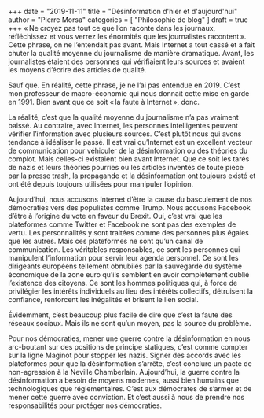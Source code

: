 +++
date        = "2019-11-11"
title       = "Désinformation d'hier et d'aujourd'hui"
author      = "Pierre Morsa"
categories  = [ "Philosophie de blog" ]
draft       = true
+++
« Ne croyez pas tout ce que l’on raconte dans les journaux, réfléchissez et vous verrez les énormités que les journalistes racontent ». Cette phrase, on ne l’entendait pas avant. Mais Internet a tout cassé et a fait chuter la qualité moyenne du journalisme de manière dramatique. Avant, les journalistes étaient des personnes qui vérifiaient leurs sources et avaient les moyens d’écrire des articles de qualité. 

Sauf que. En réalité, cette phrase, je ne l’ai pas entendue en 2019. C’est mon professeur de macro-économie qui nous donnait cette mise en garde en 1991. Bien avant que ce soit « la faute à Internet », donc.

La réalité, c’est que la qualité moyenne du journalisme n’a pas vraiment baissé. Au contraire, avec Internet, les personnes intelligentes peuvent vérifier l’information avec plusieurs sources. C’est plutôt nous qui avons tendance à idéaliser le passé. Il est vrai qu’Internet est un excellent vecteur de communication pour véhiculer de la désinformation ou des théories du complot. Mais celles-ci existaient bien avant Internet. Que ce soit les tarés de nazis et leurs théories pourries ou les articles inventés de toute pièce par la presse trash, la propagande et la désinformation ont toujours existé et ont été depuis toujours utilisées pour manipuler l’opinion.

Aujourd’hui, nous accusons Internet d’être la cause du basculement de nos démocraties vers des populistes comme Trump. Nous accusons Facebook d’être à l’origine du vote en faveur du Brexit. Oui, c’est vrai que les plateformes comme Twitter et Facebook ne sont pas des exemples de vertu. Les personnalités y sont traitées comme des personnes plus égales que les autres. Mais ces plateformes ne sont qu’un canal de communication. Les véritables responsables, ce sont les personnes qui manipulent l’information pour servir leur agenda personnel. Ce sont les dirigeants européens tellement obnubilés par la sauvegarde du système économique de la zone euro qu’ils semblent en avoir complètement oublié l’existence des citoyens. Ce sont les hommes politiques qui, à force de privilégier les intérêts individuels au lieu des intérêts collectifs, détruisent la confiance, renforcent les inégalités et brisent le lien social. 

Évidemment, c’est beaucoup plus facile de dire que c’est la faute des réseaux sociaux. Mais ils ne sont qu’un moyen, pas la source du problème.

Pour nos démocraties, mener une guerre contre la désinformation en nous arc-boutant sur des positions de principe statiques, c’est comme compter sur la ligne Maginot pour stopper les nazis. Signer des accords avec les plateformes pour que la désinformation s’arrête, c’est conclure un pacte de non-agression à la Neville Chamberlain. Aujourd’hui, la guerre contre la désinformation a besoin de moyens modernes, aussi bien humains que technologiques que réglementaires. C’est aux démocrates de s’armer et de mener cette guerre avec conviction. Et c’est aussi à nous de prendre nos responsabilités pour protéger nos démocraties.

